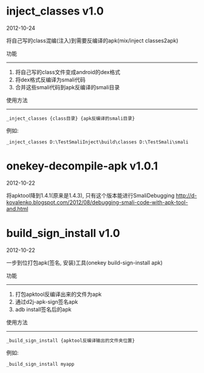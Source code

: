 # inject\_classes v1.0 #
2012-10-24

将自己写的class混编(注入)到需要反编译的apk(mix/inject classes2apk)

功能

---

  1. 将自己写的class文件变成android的dex格式
  1. 将dex格式反编译为smali代码
  1. 合并这些smali代码到apk反编译的smali目录

使用方法

---

`_inject_classes {class目录} {apk反编译的smali目录}`

例如:
```
_inject_classes D:\TestSmaliInject\build\classes D:\TestSmali\smali
```

# onekey-decompile-apk v1.0.1 #
2012-10-22

将apktool降到1.4.1(原来是1.4.3), 只有这个版本能进行SmaliDebugging http://d-kovalenko.blogspot.com/2012/08/debugging-smali-code-with-apk-tool-and.html

# build\_sign\_install v1.0 #
2012-10-22

一步到位打包apk(签名, 安装)工具(onekey build-sign-install apk)

功能

---

  1. 打包apktool反编译出来的文件为apk
  1. 通过d2j-apk-sign签名apk
  1. adb install签名后的apk

使用方法

---

`_build_sign_install {apktool反编译输出的文件夹位置}`

例如:
```
_build_sign_install myapp
```
